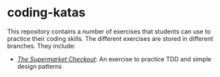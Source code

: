 # coding-katas

This repository contains a number of exercises that students can use to practice their coding skills. The different exercises are stored in different branches. They include:
  - *[The Supermarket Checkout](https://github.com/serenity-dojo/coding-katas/tree/supermarket-checkout)*: An exercise to practice TDD and simple design patterns
